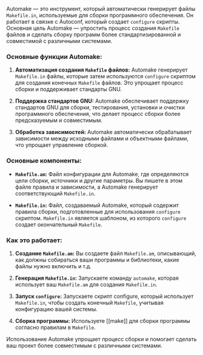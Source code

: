 Automake — это инструмент, который автоматически генерирует файлы `Makefile.in`, используемые для сборки программного обеспечения. Он работает в связке с Autoconf, который создает `configure` скрипты. Основная цель Automake — упростить процесс создания `Makefile` файлов и сделать сборку программ более стандартизированной и совместимой с различными системами.

### Основные функции Automake:

1. **Автоматизация создания `Makefile` файлов:** Automake генерирует `Makefile.in` файлы, которые затем используются `configure` скриптом для создания конечных `Makefile` файлов. Это упрощает процесс сборки и поддерживает стандарты GNU.

2. **Поддержка стандартов GNU:** Automake обеспечивает поддержку стандартов GNU для сборки, тестирования, установки и очистки программного обеспечения, что делает процесс сборки более предсказуемым и совместимым.

3. **Обработка зависимостей:** Automake автоматически обрабатывает зависимости между исходными файлами и объектными файлами, что упрощает управление сборкой.

### Основные компоненты:

- **`Makefile.am`:** Файл конфигурации для Automake, где определяются цели сборки, источники и другие параметры. Вы пишете в этом файле правила и зависимости, а Automake генерирует соответствующий `Makefile.in`.

- **`Makefile.in`:** Файл, создаваемый Automake, который содержит правила сборки, подготовленные для использования `configure` скриптом. `Makefile.in` является шаблоном, из которого `configure` создает окончательный `Makefile`.

### Как это работает:

1. **Создание `Makefile.am`:** Вы создаете файл `Makefile.am`, описывающий, как должны собираться ваши программы и библиотеки, какие файлы нужно включить и т.д.

2. **Генерация `Makefile.in`:** Запускаете команду `automake`, которая использует ваш `Makefile.am` для создания `Makefile.in`.

3. **Запуск `configure`:** Запускаете скрипт configure, который использует `Makefile.in`, чтобы создать конечный `Makefile`, учитывая конфигурацию вашей системы.

4. **Сборка программы:** Используете [[make]] для сборки программы согласно правилам в `Makefile`.

Использование Automake упрощает процесс сборки и помогает сделать ваш проект более совместимым с различными системами.